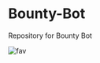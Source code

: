 # Bounty-Bot
Repository for Bounty Bot

![fav](https://user-images.githubusercontent.com/83765858/157650042-6279e85c-e233-423b-81a8-44a9ef158664.png)

